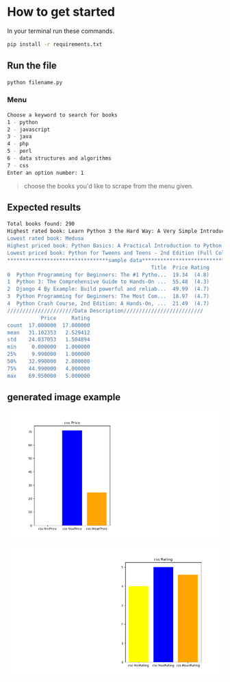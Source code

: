 # How to get started

In your terminal run these commands.

```bash
pip install -r requirements.txt
```

## Run the file

```bash
python filename.py
```

### Menu

```bash
Choose a keyword to search for books
1 - python
2 - javascript
3 - java
4 - php
5 - perl
6 - data structures and algorithms
7 - css
Enter an option number: 1
```

> choose the books you'd like to scrape from the menu given.

## Expected results

```bash
Total books found: 290
Highest rated book: Learn Python 3 the Hard Way: A Very Simple Introduction to the Terrifyingly Beautiful World of Computers and Code (Zed Shaw's Hard Way Series)
Lowest rated book: Medusa
Highest priced book: Python Basics: A Practical Introduction to Python 3
Lowest priced book: Python for Tweens and Teens - 2nd Edition (Full Color Version): Learn Computational and Algorithmic Thinking
*********************************sample data*****************************
                                               Title  Price Rating
0  Python Programming for Beginners: The #1 Pytho...  19.34  (4.8)
1  Python 3: The Comprehensive Guide to Hands-On ...  55.48  (4.3)
2  Django 4 By Example: Build powerful and reliab...  49.99  (4.7)
3  Python Programming for Beginners: The Most Com...  18.97  (4.7)
4  Python Crash Course, 2nd Edition: A Hands-On, ...  21.49  (4.7)
//////////////////////Data Description//////////////////////////
           Price     Rating
count  17.000000  17.000000
mean   31.102353   2.529412
std    24.037053   1.504894
min     0.000000   1.000000
25%     9.990000   1.000000
50%    32.990000   2.000000
75%    44.990000   4.000000
max    69.950000   5.000000
```

## generated image example

<!-- use the css_books_plot.png from this current folder -->

![css_pricing](css_price.png)

![css_rating](css_rating.png)
